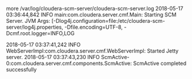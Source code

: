 more /var/log/cloudera-scm-server/cloudera-scm-server.log
2018-05-17 03:36:44,842 INFO main:com.cloudera.server.cmf.Main: Starting SCM Server. JVM Args: [-Dlog4j.configuration=file:/etc/cloudera-scm-server/log4j.properties, -Dfile.encoding=UTF-8, -Dcmf.root.logger=INFO,LOG

2018-05-17 03:37:41,242 INFO WebServerImpl:com.cloudera.server.cmf.WebServerImpl: Started Jetty server.
2018-05-17 03:37:43,230 INFO ScmActive-0:com.cloudera.server.cmf.components.ScmActive: ScmActive completed successfully
